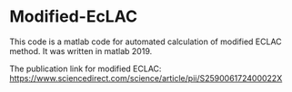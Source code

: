 # Modified-EcLAC

This code is a matlab code for automated calculation of modified ECLAC method.
It was written in matlab 2019.

The publication link for modified ECLAC: https://www.sciencedirect.com/science/article/pii/S259006172400022X
